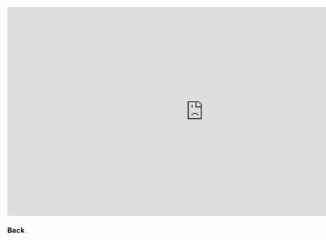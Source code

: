<iframe width="900" height="480" src="https://www.youtube.com/embed/VYnXucRurY0?rel=0&autoplay=1" style="border:0px" allowfullscreen="true"></iframe>

<h3><a href="video.html" style="color:black;text-decoration:none">Back</a></h3>
